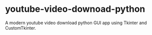 # youtube-video-downoad-python
A modern youtube video download python GUI app using Tkinter and CustomTkinter.
